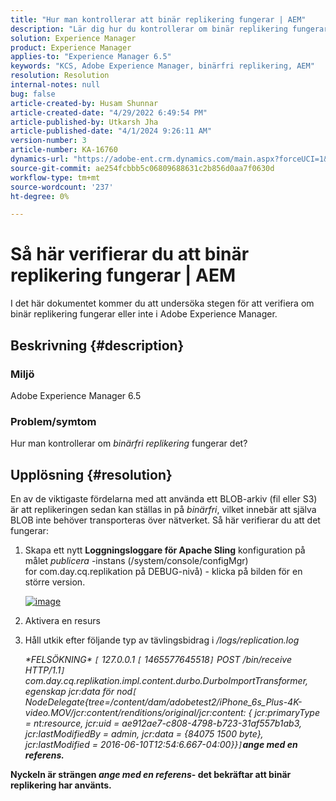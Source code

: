 ```yaml
---
title: "Hur man kontrollerar att binär replikering fungerar | AEM"
description: "Lär dig hur du kontrollerar om binär replikering fungerar eller inte i Adobe Experience Manager."
solution: Experience Manager
product: Experience Manager
applies-to: "Experience Manager 6.5"
keywords: "KCS, Adobe Experience Manager, binärfri replikering, AEM"
resolution: Resolution
internal-notes: null
bug: false
article-created-by: Husam Shunnar
article-created-date: "4/29/2022 6:49:54 PM"
article-published-by: Utkarsh Jha
article-published-date: "4/1/2024 9:26:11 AM"
version-number: 3
article-number: KA-16760
dynamics-url: "https://adobe-ent.crm.dynamics.com/main.aspx?forceUCI=1&pagetype=entityrecord&etn=knowledgearticle&id=5df78e22-edc7-ec11-a7b6-0022480a1d64"
source-git-commit: ae254fcbbb5c06809688631c2b856d0aa7f0630d
workflow-type: tm+mt
source-wordcount: '237'
ht-degree: 0%

---
```


# Så här verifierar du att binär replikering fungerar | AEM


I det här dokumentet kommer du att undersöka stegen för att verifiera om binär replikering fungerar eller inte i Adobe Experience Manager.

## Beskrivning {#description}


### <b>Miljö</b>

Adobe Experience Manager 6.5



### <b>Problem/symtom</b>

Hur man kontrollerar om *binärfri replikering* fungerar det?


## Upplösning {#resolution}


En av de viktigaste fördelarna med att använda ett BLOB-arkiv (fil eller S3) är att replikeringen sedan kan ställas in på *binärfri*, vilket innebär att själva BLOB inte behöver transporteras över nätverket. Så här verifierar du att det fungerar:

1. Skapa ett nytt <b>Loggningsloggare för Apache Sling</b> konfiguration på målet *publicera* -instans (/system/console/configMgr) for com.day.cq.replikation på DEBUG-nivå) - klicka på bilden för en större version.<br>

   [![image](https://64.media.tumblr.com/7399cc8fc96a1bb17456e9aff2af2999/tumblr_inline_p9j3kgHl8K1r414c2_500.png)](https://href.li/?http://jayan.kandathil.ca/CQ-OPS/aem62/LoggingLogger-Replication.png)
2. Aktivera en resurs


3. Håll utkik efter följande typ av tävlingsbidrag i */logs/replication.log*

   *\*FELSÖKNING\* `[` 127.0.0.1 `[` 1465577645518`]`  POST /bin/receive HTTP/1.1`]`  com.day.cq.replikation.impl.content.durbo.DurboImportTransformer, egenskap jcr:data för nod`[` NodeDelegate{tree=/content/dam/adobetest2/iPhone_6s_Plus-4K-video.MOV/jcr:content/renditions/original/jcr:content: { jcr:primaryType = nt:resource, jcr:uid = ae912ae7-c808-4798-b723-31af557b1ab3, jcr:lastModifiedBy = admin, jcr:data = {84075 1500 byte}, jcr:lastModified = 2016-06-10T12:54:6.667-04:00}}`]`<b>ange med en referens.*


Nyckeln är strängen *ange med en referens*- det bekräftar att binär replikering har använts.


